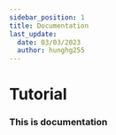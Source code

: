 ```yaml
---
sidebar_position: 1
title: Documentation
last_update:
  date: 03/03/2023
  author: hunghg255
---
```


# Tutorial

### This is documentation
